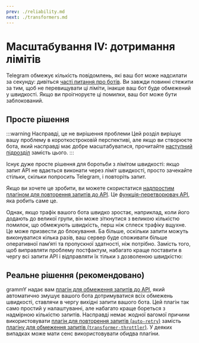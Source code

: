 ```yaml
---
prev: ./reliability.md
next: ./transformers.md
---
```


# Масштабування IV: дотримання лімітів

Telegram обмежує кількість повідомлень, які ваш бот може надсилати за секунду: дивіться [часті питання про ботів](https://core.telegram.org/bots/faq#my-bot-is-hitting-limits-how-do-i-avoid-this).
Ви завжди повинні стежити за тим, щоб не перевищувати ці ліміти, інакше ваш бот буде обмежений у швидкості.
Якщо ви проігноруєте ці помилки, ваш бот може бути заблокований.

## Просте рішення

:::warning Насправді, це не вирішення проблеми
Цей розділ вирішує вашу проблему в короткостроковій перспективі, але якщо ви створюєте бота, який насправді має добре масштабуватися, прочитайте [наступний підрозділ](#реальне-рішення-рекомендовано) замість цього.
:::

Існує дуже просте рішення для боротьби з лімітом швидкості: якщо запит API не вдається виконати через ліміт швидкості, просто зачекайте стільки, скільки попросить Telegram, і повторіть запит.

Якщо ви хочете це зробити, ви можете скористатися [надпростим плагіном для повторення запитів до API](../plugins/auto-retry.md).
Це [функція-перетворювач API](./transformers.md), яка робить саме це.

Однак, якщо трафік вашого бота швидко зростає, наприклад, коли його додають до великої групи, він може зіткнутися з великою кількістю помилок, що обмежують швидкість, перш ніж сплеск трафіку вщухне.
Це може призвести до блокування.
Ба більше, оскільки запити можуть виконуватися кілька разів, ваш сервер буде споживати більше оперативної памʼяті та пропускної здатності, ніж потрібно.
Замість того, щоб виправляти проблему постфактум, набагато краще поставити в чергу всі запити API і відправляти їх тільки з дозволеною швидкістю:

## Реальне рішення (рекомендовано)

grammY надає вам [плагін для обмеження запитів до API](../plugins/transformer-throttler.md), який автоматично змушує вашого бота дотримуватися всіх обмежень швидкості, ставлячи в чергу вихідні запити вашого бота.
Цей плагін так само простий у налаштуванні, але набагато краще бореться з надмірною кількістю запитів.
Насправді немає жодної вагомої причини використовувати [плагін для повторення запитів (`auto-retry`)](./plugins/auto-retry.md) замість [плагіну для обмеження запитів (`transformer-throttler`)](./plugins/transformer-throttler.md).
У деяких випадках може мати сенс використовувати обидва плагіни.
